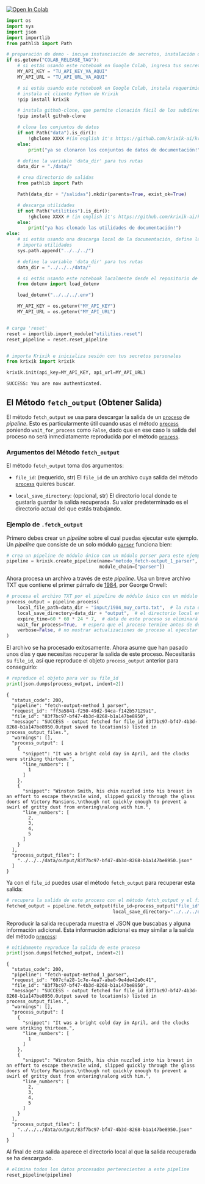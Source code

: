 <a href="https://colab.research.google.com/github/krixik-ai/krixik-docs/blob/main/docs/system/parameters_processing_files_through_pipelines/fetch_output_method.ipynb" target="_parent"><img src="https://colab.research.google.com/assets/colab-badge.svg" alt="Open In Colab"/></a>


```python
import os
import sys
import json
import importlib
from pathlib import Path

# preparación de demo - incuye instanciación de secretos, instalación de requerimientos, y definición de rutas
if os.getenv("COLAB_RELEASE_TAG"):
    # si estás usando este notebook en Google Colab, ingresa tus secretos acá
    MY_API_KEY = "TU_API_KEY_VA_AQUI"
    MY_API_URL = "TU_API_URL_VA_AQUI"

    # si estás usando este notebook en Google Colab, instala requerimientos y descarga los subdirectorios requeridos
    # instala el cliente Python de Krixik
    !pip install krixik

    # instala github-clone, que permite clonación fácil de los subdirectorios del repositorio de documentación XXX
    !pip install github-clone

    # clona los conjuntos de datos
    if not Path("data").is_dir():
        !ghclone XXXX #(in english it's https://github.com/krixik-ai/krixik-docs/tree/main/data)
    else:
        print("ya se clonaron los conjuntos de datos de documentación!")

    # define la variable 'data_dir' para tus rutas
    data_dir = "./data/"

    # crea directorio de salidas
    from pathlib import Path

    Path(data_dir + "/salidas").mkdir(parents=True, exist_ok=True)

    # descarga utilidades
    if not Path("utilities").is_dir():
        !ghclone XXXX # (in english it's https://github.com/krixik-ai/krixik-docs/tree/main/utilities)
    else:
        print("ya has clonado las utilidades de documentación!")
else:
    # si estás usando una descarga local de la documentación, define las rutas relativas a la estructura local de la documentación
    # importa utilidades
    sys.path.append("../../../")

    # define la variable 'data_dir' para tus rutas
    data_dir = "../../../data/"

    # si estás usando este notebook localmente desde el repositorio de documentación Krixik, carga tus secretos de un archivo .env ubicado en la base del repositorio de documentación
    from dotenv import load_dotenv

    load_dotenv("../../../.env")

    MY_API_KEY = os.getenv("MY_API_KEY")
    MY_API_URL = os.getenv("MY_API_URL")


# carga 'reset'
reset = importlib.import_module("utilities.reset")
reset_pipeline = reset.reset_pipeline


# importa Krixik e inicializa sesión con tus secretos personales
from krixik import krixik

krixik.init(api_key=MY_API_KEY, api_url=MY_API_URL)
```

    SUCCESS: You are now authenticated.


## El Método `fetch_output` (Obtener Salida)

El método `fetch_output` se usa para descargar la salida de un [`proceso`](../parametros_y_procesar_archivos_a_traves_de_pipelines/metodo_process_procesar.md) de *pipeline*. Esto es particularmente útil cuando usas el método [`process`](../parametros_y_procesar_archivos_a_traves_de_pipelines/metodo_process_procesar.md) poniendo `wait_for_process` como `False`, dado que en ese caso la salida del proceso no será inmediatamente reproducida por el método [`process`](../parametros_y_procesar_archivos_a_traves_de_pipelines/metodo_process_procesar.md).

### Argumentos del Método `fetch_output`

El método `fetch_output` toma dos argumentos:

- `file_id`: (requerido, str) El `file_id` de un archivo cuya salida del método [`process`](../parametros_y_procesar_archivos_a_traves_de_pipelines/metodo_process_procesar.md) quieres buscar.

- `local_save_directory`: (opcional, str) El directorio local donde te gustaría guardar la salida recuperada. Su valor predeterminado es el directorio actual del que estás trabajando.


### Ejemplo de `.fetch_output`

Primero debes crear un *pipeline* sobre el cual puedas ejecutar este ejemplo. Un *pipeline* que consiste de un solo módulo [`parser`](../../modulos/modulos_de_funciones_de_apoyo/modulo_parser_fragmentacion.md) funciona bien:


```python
# crea un pipeline de módulo único con un módulo parser para este ejemplo
pipeline = krixik.create_pipeline(name="metodo_fetch-output_1_parser",
                                  module_chain=["parser"])
```

Ahora procesa un archivo a través de este *pipeline*. Usa un breve archivo TXT que contiene el primer párrafo de <u>1984</u>, por George Orwell:


```python
# procesa el archivo TXT por el pipeline de módulo único con un módulo parser
process_output = pipeline.process(
    local_file_path=data_dir + "input/1984_muy_corto.txt",  # la ruta de archivo inicial en la que yace el archivo de entrada
    local_save_directory=data_dir + "output",  # el directorio local en el que se guardará el archivo de salida
    expire_time=60 * 60 * 24 * 7,  # data de este proceso se eliminará del sistema Krixik en 7 días
    wait_for_process=True,  # espera que el proceso termine antes de devolver control del IDE al usuario
    verbose=False, # no mostrar actualizaciones de proceso al ejecutar el código
)
```

El archivo se ha procesado exitosamente. Ahora asume que han pasado unos días y que necesitas recuperar la salida de este proceso. Necesitarás su `file_id`, así que reproduce el objeto `process_output` anterior para conseguirlo:


```python
# reproduce el objeto para ver su file_id
print(json.dumps(process_output, indent=2))
```

    {
      "status_code": 200,
      "pipeline": "fetch-output-method_1_parser",
      "request_id": "ff3a5841-f250-49d2-94ca-f142b57129a1",
      "file_id": "83f7bc97-bf47-4b3d-8268-b1a147be8950",
      "message": "SUCCESS - output fetched for file_id 83f7bc97-bf47-4b3d-8268-b1a147be8950.Output saved to location(s) listed in process_output_files.",
      "warnings": [],
      "process_output": [
        {
          "snippet": "It was a bright cold day in April, and the clocks were striking thirteen.",
          "line_numbers": [
            1
          ]
        },
        {
          "snippet": "Winston Smith, his chin nuzzled into his breast in an effort to escape the\nvile wind, slipped quickly through the glass doors of Victory Mansions,\nthough not quickly enough to prevent a swirl of gritty dust from entering\nalong with him.",
          "line_numbers": [
            2,
            3,
            4,
            5
          ]
        }
      ],
      "process_output_files": [
        "../../../data/output/83f7bc97-bf47-4b3d-8268-b1a147be8950.json"
      ]
    }


Ya con el `file_id` puedes usar el método `fetch_output` para recuperar esta salida:


```python
# recupera la salida de este proceso con el método fetch_output y el file_id
fetched_output = pipeline.fetch_output(file_id=process_output["file_id"],
                                       local_save_directory="../../../data/output")
```

Reproducir la salida recuperada muestra el JSON que buscabas y alguna información adicional. Esta información adicional es muy similar a la salida del método [`process`](../parametros_y_procesar_archivos_a_traves_de_pipelines/metodo_process_procesar.md):


```python
# nítidamente reproduce la salida de este proceso
print(json.dumps(fetched_output, indent=2))
```

    {
      "status_code": 200,
      "pipeline": "fetch-output-method_1_parser",
      "request_id": "607cfa28-1c7e-4ea7-aba0-9e4de42a0c41",
      "file_id": "83f7bc97-bf47-4b3d-8268-b1a147be8950",
      "message": "SUCCESS - output fetched for file_id 83f7bc97-bf47-4b3d-8268-b1a147be8950.Output saved to location(s) listed in process_output_files.",
      "warnings": [],
      "process_output": [
        {
          "snippet": "It was a bright cold day in April, and the clocks were striking thirteen.",
          "line_numbers": [
            1
          ]
        },
        {
          "snippet": "Winston Smith, his chin nuzzled into his breast in an effort to escape the\nvile wind, slipped quickly through the glass doors of Victory Mansions,\nthough not quickly enough to prevent a swirl of gritty dust from entering\nalong with him.",
          "line_numbers": [
            2,
            3,
            4,
            5
          ]
        }
      ],
      "process_output_files": [
        "../../../data/output/83f7bc97-bf47-4b3d-8268-b1a147be8950.json"
      ]
    }


Al final de esta salida aparece el directorio local al que la salida recuperada se ha descargado.


```python
# elimina todos los datos procesados pertenecientes a este pipeline
reset_pipeline(pipeline)
```
